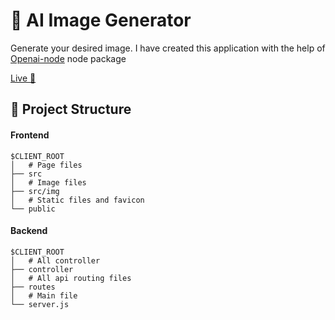 # 🤖 AI Image Generator
Generate your desired image. I have created this application with the help of <a href="https://www.npmjs.com/package/openai">Openai-node</a> node package 

<a href="https://ukhang.github.io/AI-image-generator/">Live 🚀</a>

## 📁 Project Structure
#### Frontend

```
$CLIENT_ROOT
│   # Page files
├── src
│   # Image files
├── src/img
│   # Static files and favicon
└── public
```
#### Backend
```
$CLIENT_ROOT
│   # All controller
├── controller
│   # All api routing files
├── routes
│   # Main file
└── server.js
```
